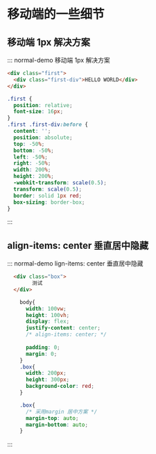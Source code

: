 # 移动端的一些细节

## 移动端 1px 解决方案

::: normal-demo 移动端 1px 解决方案

```html
<div class="first">
  <div class="first-div">HELLO WORLD</div>
</div>
```

```css
.first {
  position: relative;
  font-size: 16px;
}
.first .first-div:before {
  content: '';
  position: absolute;
  top: -50%;
  bottom: -50%;
  left: -50%;
  right: -50%;
  width: 200%;
  height: 200%;
  -webkit-transform: scale(0.5);
  transform: scale(0.5);
  border: solid 1px red;
  box-sizing: border-box;
}
```

:::

## align-items: center 垂直居中隐藏

::: normal-demo lign-items: center 垂直居中隐藏

```html
  <div class="box">
        测试
  </div>
```

```css
    body{
      width: 100vw;
      height: 100vh;
      display: flex;
      justify-content: center;
      /* align-items: center; */
    
      padding: 0;
      margin: 0;
    }
    .box{
      width: 200px;
      height: 300px;
      background-color: red;
    }

    .box{
      /* 采用margin 居中方案 */
      margin-top: auto;
      margin-bottom: auto;
    }

```

:::
